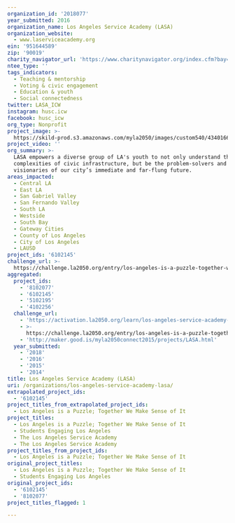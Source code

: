```yaml
---
organization_id: '2018077'
year_submitted: 2016
organization_name: Los Angeles Service Academy (LASA)
organization_website:
  - www.laserviceacademy.org
ein: '951644589'
zip: '90019'
charity_navigator_url: 'https://www.charitynavigator.org/index.cfm?bay=search.profile&ein=951644589'
ntee_type: ''
tags_indicators:
  - Teaching & mentorship
  - Voting & civic engagement
  - Education & youth
  - Social connectedness
twitter: LASA_ICW
instagram: husc.icw
facebook: husc_icw
org_type: Nonprofit
project_image: >-
  https://skild-prod.s3.amazonaws.com/myla2050/images/custom540/4340166065741-team90.jpg
project_video: ''
org_summary: >-
  LASA empowers a diverse group of LA's youth to not only understand the
  complexities of civic infrastructure, but be the problem-solvers and
  visionaries of our city’s immediate and far-flung future.
areas_impacted:
  - Central LA
  - East LA
  - San Gabriel Valley
  - San Fernando Valley
  - South LA
  - Westside
  - South Bay
  - Gateway Cities
  - County of Los Angeles
  - City of Los Angeles
  - LAUSD
project_ids: '6102145'
challenge_url: >-
  https://challenge.la2050.org/entry/los-angeles-is-a-puzzle-together-we-make-sense-of-it
aggregated:
  project_ids:
    - '8102077'
    - '6102145'
    - '5102195'
    - '4102256'
  challenge_url:
    - 'https://activation.la2050.org/learn/los-angeles-service-academy-lasa/'
    - >-
      https://challenge.la2050.org/entry/los-angeles-is-a-puzzle-together-we-make-sense-of-it
    - 'http://maker.good.is/myla2050connect2015/projects/LASA.html'
  year_submitted:
    - '2018'
    - '2016'
    - '2015'
    - '2014'
title: Los Angeles Service Academy (LASA)
uri: /organizations/los-angeles-service-academy-lasa/
extrapolated_project_ids:
  - '6102145'
project_titles_from_extrapolated_project_ids:
  - Los Angeles is a Puzzle; Together We Make Sense of It
project_titles:
  - Los Angeles is a Puzzle; Together We Make Sense of It
  - Students Engaging Los Angeles
  - The Los Angeles Service Academy
  - The Los Angeles Service Academy
project_titles_from_project_ids:
  - Los Angeles is a Puzzle; Together We Make Sense of It
original_project_titles:
  - Los Angeles is a Puzzle; Together We Make Sense of It
  - Students Engaging Los Angeles
original_project_ids:
  - '6102145'
  - '8102077'
project_titles_flagged: 1

---
```


